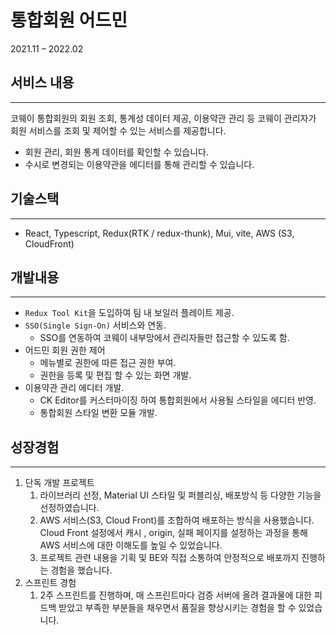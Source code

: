 # 통합회원 어드민

2021.11 – 2022.02

## 서비스 내용

---

코웨이 통합회원의 회원 조회, 통계성 데이터 제공, 이용약관 관리 등 코웨이 관리자가 회원 서비스를 조회 및 제어할 수 있는 서비스를 제공합니다.

- 회원 관리, 회원 통계 데이터를 확인할 수 있습니다.
- 수시로 변경되는 이용약관을 에디터를 통해 관리할 수 있습니다.

## 기술스택

---

- React, Typescript, Redux(RTK / redux-thunk), Mui, vite, AWS (S3, CloudFront)

## 개발내용

---

- `Redux Tool Kit`을 도입하여 팀 내 보일러 플레이트 제공.
- `SSO(Single Sign-On)` 서비스와 연동.
    - SSO를 연동하여 코웨이 내부망에서 관리자들만 접근할 수 있도록 함.
- 어드민 회원 권한 제어
    - 메뉴별로 권한에 따른 접근 권한 부여.
    - 권한을 등록 및 편집 할 수 있는 화면 개발.
- 이용약관 관리 에디터 개발.
    - CK Editor를 커스터마이징 하여 통합회원에서 사용될 스타일을 에디터 반영.
    - 통합회원 스타일 변환 모듈 개발.

## 성장경험

---

1. 단독 개발 프로젝트
    1. 라이브러리 선정, Material UI 스타일 및 퍼블리싱, 배포방식 등 다양한 기능을 선정하였습니다.
    2. AWS 서비스(S3, Cloud Front)를 조합하여 배포하는 방식을 사용했습니다. Cloud Front 설정에서 캐시 , origin, 실패 페이지를 설정하는 과정을 통해 AWS 서비스에 대한 이해도를 높일 수 있었습니다.
    3. 프로젝트 관련 내용을 기획 및 BE와 직접 소통하여 안정적으로 배포까지 진행하는 경험을 했습니다.
2. 스프린트 경험
    1. 2주 스프린트를 진행하며, 매 스프린트마다 검증 서버에 올려 결과물에 대한 피드백 받았고 부족한 부분들을 채우면서 품질을 향상시키는 경험을 할 수 있었습니다.

